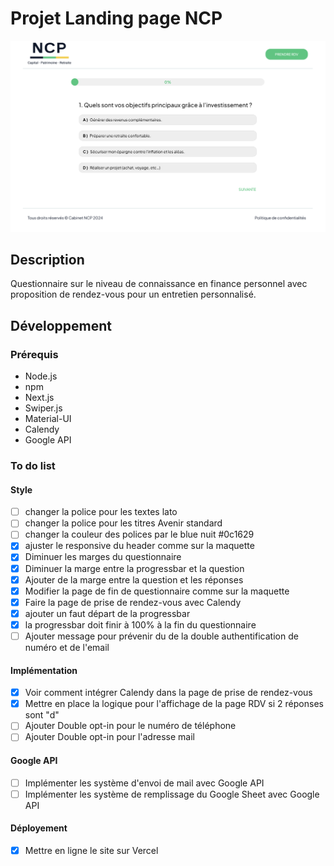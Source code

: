 # Projet Landing page NCP

![Landing page NCP](image.png)

## Description
Questionnaire sur le niveau de connaissance en finance personnel avec proposition de rendez-vous pour un entretien personnalisé.

## Développement
### Prérequis
- Node.js
- npm
- Next.js
- Swiper.js
- Material-UI
- Calendy
- Google API

### To do list
#### Style
- [ ] changer la police pour les textes lato
- [ ] changer la police pour les titres Avenir standard
- [ ] changer la couleur des polices par le blue nuit #0c1629
- [x] ajuster le responsive du header comme sur la maquette
- [x] Diminuer les marges du questionnaire
- [x] Diminuer la marge entre la progressbar et la question
- [x] Ajouter de la marge entre la question et les réponses
- [x] Modifier la page de fin de questionnaire comme sur la maquette
- [x] Faire la page de prise de rendez-vous avec Calendy
- [x] ajouter un faut départ de la progressbar
- [x] la progressbar doit finir à 100% à la fin du questionnaire
- [ ] Ajouter message pour prévenir du de la double authentification de numéro et de l'email

#### Implémentation
- [x] Voir comment intégrer Calendy dans la page de prise de rendez-vous
- [x] Mettre en place la logique pour l'affichage de la page RDV si 2 réponses sont "d"
- [ ] Ajouter Double opt-in pour le numéro de téléphone
- [ ] Ajouter Double opt-in pour l'adresse mail

#### Google API
- [ ] Implémenter les système d'envoi de mail avec Google API
- [ ] Implémenter les système de remplissage du Google Sheet avec Google API

#### Déployement
- [x] Mettre en ligne le site sur Vercel
